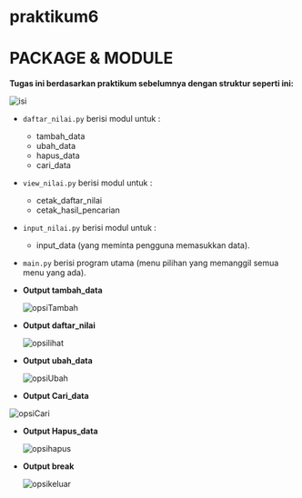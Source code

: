 # praktikum6
# PACKAGE & MODULE
**Tugas ini berdasarkan praktikum sebelumnya dengan struktur seperti ini:**

![isi](https://user-images.githubusercontent.com/73011940/104213219-a4042880-5468-11eb-80e5-f906b6811743.png)
 
* ``daftar_nilai.py`` berisi modul untuk  :
    * tambah_data
    * ubah_data
    * hapus_data
    * cari_data 
* ``view_nilai.py`` berisi modul untuk : 
    * cetak_daftar_nilai 
    * cetak_hasil_pencarian
* ``input_nilai.py`` berisi modul untuk :
    * input_data (yang meminta pengguna memasukkan data).
* ``main.py`` berisi program utama (menu pilihan yang memanggil semua menu yang ada).
* **Output tambah_data**
  
   ![opsiTambah](https://user-images.githubusercontent.com/73011940/104213459-e0d01f80-5468-11eb-8c2e-548991086bd0.png)


* **Output daftar_nilai**

  ![opsilihat](https://user-images.githubusercontent.com/73011940/104213646-1d9c1680-5469-11eb-9cd3-a43e4ebe55eb.png)

* **Output ubah_data**

  ![opsiUbah](https://user-images.githubusercontent.com/73011940/104213712-30aee680-5469-11eb-92e1-895a91c48298.png)


* **Output Cari_data**

 ![opsiCari](https://user-images.githubusercontent.com/73011940/104214232-c6e30c80-5469-11eb-84a5-58682762ae79.png)
* **Output Hapus_data**

  ![opsihapus](https://user-images.githubusercontent.com/73011940/104214321-db270980-5469-11eb-95ea-8d43fc8f96e8.png)


* **Output break**

  ![opsikeluar](https://user-images.githubusercontent.com/73011940/104214422-fe51b900-5469-11eb-831d-daa4136c3d14.png)
